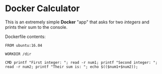 # Docker Calculator

This is an extremely simple **Docker** "app" that asks for two *integers* and prints their sum to the console.

Dockerfile contents:
```
FROM ubuntu:16.04

WORKDIR /dir

CMD printf "First integer: "; read -r num1; printf "Second integer: "; read -r num2; printf "Their sum is: "; echo $(($num1+$num2));
```